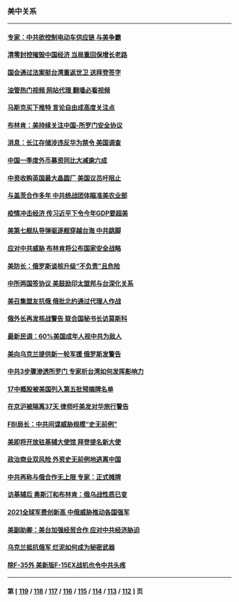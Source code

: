 ### 美中关系
---
#### [专家：中共欲控制电动车供应链 与美争霸](../../pages/nf1412576/n13722161.md?04281645) 
#### [清零封控摧毁中国经济 当局重回保增长老路](../../pages/nf1412576/n13721951.md?04281645) 
#### [国会通过法案挺台湾重返世卫 送拜登签字](../../pages/nf1412576/n13722043.md?04281645) 
#### [油管热门视频 网站代理 翻墙必看视频](http://209.222.30.114:81/youtube.html?04281645)
#### [马斯克买下推特 言论自由成高度关注点](../../pages/nf1412576/n13722017.md?04281645) 
#### [布林肯：美持续关注中国-所罗门安全协议](../../pages/nf1412576/n13721939.md?04281645) 
#### [消息：长江存储涉违反华为禁令 美国调查](../../pages/nf1412576/n13721928.md?04281645) 
#### [中国一季度外币募资同比大减逾六成](../../pages/nf1412576/n13721868.md?04281645) 
#### [中资收购英国最大晶圆厂 美国议员吁阻止](../../pages/nf1412576/n13721835.md?04281645) 
#### [与盖茨合作多年 中共统战团体瞄准美农业部](../../pages/nf1412576/n13721692.md?04281645) 
#### [疫情冲击经济 传习近平下令今年GDP要超美](../../pages/nf1412576/n13721445.md?04281645) 
#### [美第七舰队导弹驱逐舰穿越台海 中共跳脚](../../pages/nf1412576/n13721396.md?04281645) 
#### [应对中共威胁 布林肯将公布国家安全战略](../../pages/nf1412576/n13721192.md?04281645) 
#### [美防长：俄罗斯谈核升级“不负责”且危险](../../pages/nf1412576/n13721193.md?04281645) 
#### [中所两国签协议 美鼓励印太盟邦与台深化关系](../../pages/nf1412576/n13721001.md?04281645) 
#### [美召集盟友抗俄 俄批北约通过代理人作战](../../pages/nf1412576/n13720984.md?04281645) 
#### [俄外长再发核战警告 联合国秘书长访莫斯科](../../pages/nf1412576/n13721026.md?04281645) 
#### [最新民调：60%美国成年人视中共为敌人](../../pages/nf1412576/n13720557.md?04281645) 
#### [美向乌克兰提供新一轮军援 俄罗斯发警告](../../pages/nf1412576/n13720465.md?04281645) 
#### [中共3步骤渗透所罗门 专家析台湾如何发挥影响力](../../pages/nf1412576/n13720339.md?04281645) 
#### [17中概股被美国列入第五批预摘牌名单](../../pages/nf1412576/n13720347.md?04281645) 
#### [在京沪被隔离37天 律师吁美发对华旅行警告](../../pages/nf1412576/n13720436.md?04281645) 
#### [FBI局长：中共间谍威胁规模“史无前例”](../../pages/nf1412576/n13720426.md?04281645) 
#### [美即将开放驻基辅大使馆 拜登提名新大使](../../pages/nf1412576/n13720167.md?04281645) 
#### [政治商业双风险 外资史无前例地逃离中国](../../pages/nf1412576/n13720271.md?04281645) 
#### [中共再称与俄合作无上限 专家：正式摊牌](../../pages/nf1412576/n13720362.md?04281645) 
#### [访基辅后 奥斯汀和布林肯：俄乌战性质已变](../../pages/nf1412576/n13720183.md?04281645) 
#### [2021全球军费创新高 中俄威胁推动各国强军](../../pages/nf1412576/n13719859.md?04281645) 
#### [美副助卿：美台加强经贸合作 应对中共经济胁迫](../../pages/nf1412576/n13719260.md?04281645) 
#### [乌克兰抵抗俄军 烂泥如何成为秘密武器](../../pages/nf1412576/n13719439.md?04281645) 
#### [除F-35外 美新版F-15EX战机也令中共头疼](../../pages/nf1412576/n13709315.md?04281645) 

---
#### 第 [ [119](./119.md?04281645) / [118](./118.md?04281645) / [117](./117.md?04281645) / [116](./116.md?04281645) / [115](./115.md?04281645) / [114](./114.md?04281645) / [113](./113.md?04281645) / [112](./112.md?04281645) ] 页

